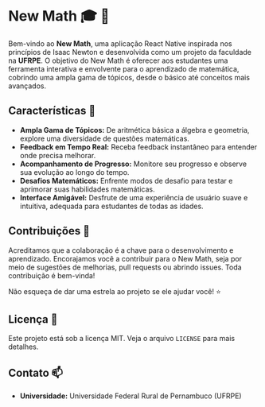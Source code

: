 # New Math :mortar_board: :apple:

Bem-vindo ao **New Math**, uma aplicação React Native inspirada nos princípios de Isaac Newton e desenvolvida como um projeto da faculdade na **UFRPE**. O objetivo do New Math é oferecer aos estudantes uma ferramenta interativa e envolvente para o aprendizado de matemática, cobrindo uma ampla gama de tópicos, desde o básico até conceitos mais avançados.

## Características :star2:

- **Ampla Gama de Tópicos:** De aritmética básica a álgebra e geometria, explore uma diversidade de questões matemáticas.
- **Feedback em Tempo Real:** Receba feedback instantâneo para entender onde precisa melhorar.
- **Acompanhamento de Progresso:** Monitore seu progresso e observe sua evolução ao longo do tempo.
- **Desafios Matemáticos:** Enfrente modos de desafio para testar e aprimorar suas habilidades matemáticas.
- **Interface Amigável:** Desfrute de uma experiência de usuário suave e intuitiva, adequada para estudantes de todas as idades.

## Contribuições :handshake:

Acreditamos que a colaboração é a chave para o desenvolvimento e aprendizado. Encorajamos você a contribuir para o New Math, seja por meio de sugestões de melhorias, pull requests ou abrindo issues. Toda contribuição é bem-vinda!

Não esqueça de dar uma estrela ao projeto se ele ajudar você! :star:

## Licença :scroll:

Este projeto está sob a licença MIT. Veja o arquivo `LICENSE` para mais detalhes.

## Contato :mailbox:

- **Universidade:** Universidade Federal Rural de Pernambuco (UFRPE)
